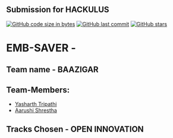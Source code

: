 ## Submission for HACKULUS

[![GitHub code size in bytes](https://img.shields.io/github/languages/code-size/yasharthratan/HACKULUS_BAAZIGAR?logo=github&style=social)](https://github.com/yasharthratan/) [![GitHub last commit](https://img.shields.io/github/last-commit/yasharthratan/HACKULUS_BAAZIGAR?style=social&logo=git)](https://github.com/yasharthratan/) [![GitHub stars](https://img.shields.io/github/stars/yasharthratan/HACKULUS_BAAZIGAR?style=social)](https://github.com/yasharthratan/.../stargazers)

# EMB-SAVER - 

## Team name - BAAZIGAR

## Team-Members:

- [Yasharth Tripathi](https://github.com/yasharthratan)
- [Aarushi Shrestha](https://github.com/Aarushi21)


## Tracks Chosen - OPEN INNOVATION
